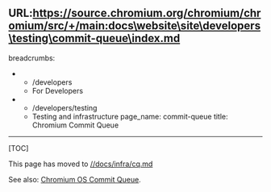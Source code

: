 URL:https://source.chromium.org/chromium/chromium/src/+/main:docs\website\site\developers\testing\commit-queue\index.md
---
breadcrumbs:
- - /developers
  - For Developers
- - /developers/testing
  - Testing and infrastructure
page_name: commit-queue
title: Chromium Commit Queue
---

[TOC]

This page has moved to
[//docs/infra/cq.md](https://chromium.googlesource.com/chromium/src/+/HEAD/docs/infra/cq.md)

See also: [Chromium OS Commit Queue](/system/errors/NodeNotFound).
